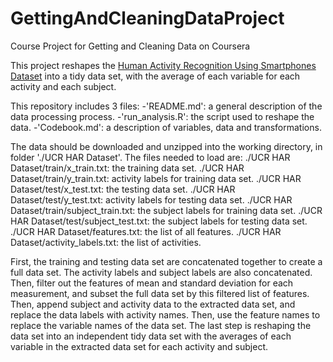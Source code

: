 GettingAndCleaningDataProject
=============================

Course Project for Getting and Cleaning Data on Coursera

This project reshapes the [Human Activity Recognition Using Smartphones Dataset](http://archive.ics.uci.edu/ml/datasets/Human+Activity+Recognition+Using+Smartphones ) into a tidy data set, with the average of each variable for each activity and each subject. 

This repository includes 3 files:
-'README.md': a general description of the data processing process.
-'run_analysis.R': the script used to reshape the data.
-'Codebook.md': a description of variables, data and transformations.

The data should be downloaded and unzipped into the working directory, in folder './UCR HAR Dataset'.
The files needed to load are:
./UCR HAR Dataset/train/x_train.txt: the training data set.
./UCR HAR Dataset/train/y_train.txt: activity labels for training data set.
./UCR HAR Dataset/test/x_test.txt: the testing data set.
./UCR HAR Dataset/test/y_test.txt: activity labels for testing data set.
./UCR HAR Dataset/train/subject_train.txt: the subject labels for training data set.
./UCR HAR Dataset/test/subject_test.txt: the subject labels for testing data set.
./UCR HAR Dataset/features.txt: the list of all features.
./UCR HAR Dataset/activity_labels.txt: the list of activities.

First, the training and testing data set are concatenated together to create a full data set. The activity labels and subject labels are also concatenated.
Then, filter out the features of mean and standard deviation for each measurement, and subset the full data set by this filtered list of features.
Then, append subject and activity data to the extracted data set, and replace the data labels with activity names.
Then, use the feature names to replace the variable names of the data set.
The last step is reshaping the data set into an independent tidy data set with the averages of each variable in the extracted data set for each activity and subject.




